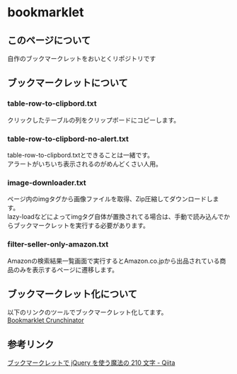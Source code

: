# bookmarklet

## このページについて
自作のブックマークレットをおいとくリポジトリです

## ブックマークレットについて
### table-row-to-clipbord.txt
クリックしたテーブルの列をクリップボードにコピーします。  

### table-row-to-clipbord-no-alert.txt
table-row-to-clipbord.txtとできることは一緒です。  
アラートがいちいち表示されるのがめんどくさい人用。

### image-downloader.txt
ページ内のimgタグから画像ファイルを取得、Zip圧縮してダウンロードします。  
lazy-loadなどによってimgタグ自体が置換されてる場合は、手動で読み込んでからブックマークレットを実行する必要があります。

### filter-seller-only-amazon.txt
Amazonの検索結果一覧画面で実行するとAmazon.co.jpから出品されている商品のみを表示するページに遷移します。

## ブックマークレット化について
以下のリンクのツールでブックマークレット化してます。  
[Bookmarklet Crunchinator](http://ted.mielczarek.org/code/mozilla/bookmarklet.html)

## 参考リンク
[ブックマークレットで jQuery を使う魔法の 210 文字 - Qiita](https://qiita.com/otchy/items/5c4f2e1b2a93ac200f1c)
